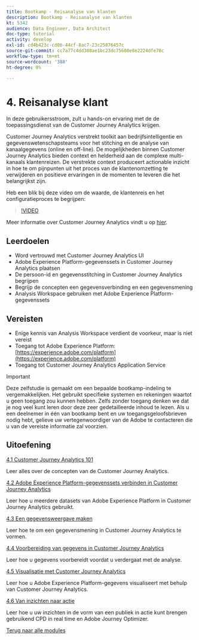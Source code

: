 ```yaml
---
title: Bootkamp - Reisanalyse van klanten
description: Bootkamp - Reisanalyse van klanten
kt: 5342
audience: Data Engineer, Data Architect
doc-type: tutorial
activity: develop
exl-id: cd4b423c-cd0b-44cf-8ac7-23c25876457c
source-git-commit: cc7a77c4dd380ae1bc23dc75608e8e2224dfe78c
workflow-type: tm+mt
source-wordcount: '388'
ht-degree: 0%

---
```


# 4. Reisanalyse klant

In deze gebruikersstroom, zult u hands-on ervaring met de de toepassingsdienst van de Customer Journey Analytics krijgen.

Customer Journey Analytics verstrekt toolkit aan bedrijfsintelligentie en gegevenswetenschapsteams voor het stitching en de analyse van kanaalgegevens (online en off-line). De mogelijkheden binnen Customer Journey Analytics bieden context en helderheid aan de complexe multi-kanaals klantenreizen. De verstrekte context produceert actionable inzicht in hoe te om pijnpunten uit het proces van de klantenomzetting te verwijderen en positieve ervaringen in de momenten te leveren die het belangrijkst zijn.

Heb een blik bij deze video om de waarde, de klantenreis en het configuratieproces te begrijpen:

>[!VIDEO](https://video.tv.adobe.com/v/327188?quality=12&learn=on)

Meer informatie over Customer Journey Analytics vindt u op [hier](https://spark.adobe.com/page/t62eiRu9l6iWJ/).

## Leerdoelen

- Word vertrouwd met Customer Journey Analytics UI
- Adobe Experience Platform-gegevenssets in Customer Journey Analytics plaatsen
- De persoon-id en gegevensstitching in Customer Journey Analytics begrijpen
- Begrijp de concepten een gegevensverbinding en een gegevensmening
- Analysis Workspace gebruiken met Adobe Experience Platform-gegevenssets

## Vereisten

- Enige kennis van Analysis Workspace verdient de voorkeur, maar is niet vereist
- Toegang tot Adobe Experience Platform: [https://experience.adobe.com/platform](https://experience.adobe.com/platform)
- Toegang tot Customer Journey Analytics Application Service

>[!IMPORTANT]
>
>Deze zelfstudie is gemaakt om een bepaalde bootkamp-indeling te vergemakkelijken. Het gebruikt specifieke systemen en rekeningen waartot u geen toegang zou kunnen hebben. Zelfs zonder toegang denken we dat je nog veel kunt leren door deze zeer gedetailleerde inhoud te lezen. Als u een deelnemer in één van bootkamp bent en uw toegangsgeloofsbrieven nodig hebt, gelieve uw vertegenwoordiger van de Adobe te contacteren die u van de vereiste informatie zal voorzien.

## Uitoefening

[4,1 Customer Journey Analytics 101](./ex1.md)

Leer alles over de concepten van de Customer Journey Analytics.

[4.2 Adobe Experience Platform-gegevenssets verbinden in Customer Journey Analytics](./ex2.md)

Leer hoe u meerdere datasets van Adobe Experience Platform in Customer Journey Analytics gebruikt.

[4.3 Een gegevensweergave maken](./ex3.md)

Leer hoe te om een gegevensmening in Customer Journey Analytics te vormen.

[4.4 Voorbereiding van gegevens in Customer Journey Analytics](./ex4.md)

Leer hoe u gegevens voorbereidt voordat u verdergaat met de analyse.

[4.5 Visualisatie met Customer Journey Analytics](./ex5.md)

Leer hoe u Adobe Experience Platform-gegevens visualiseert met behulp van Customer Journey Analytics.

[4.6 Van inzichten naar actie](./ex6.md)

Leer hoe u uw inzichten in de vorm van een publiek in actie kunt brengen gebruikend CPD in real time en Adobe Journey Optimizer.

[Terug naar alle modules](../../overview.md)
